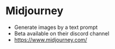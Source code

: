 # Midjourney

- Generate images by a text prompt
- Beta available on their discord channel
- <https://www.midjourney.com/>
